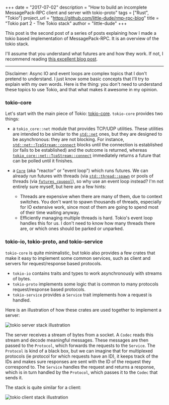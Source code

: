 +++
date        = "2017-07-02"
description = "How to build an incomplete MessagePack-RPC client and server with tokio-proto"
tags        = ["Rust", "Tokio"]
project_url = "https://github.com/little-dude/rmp-rpc-blog"
title = "Tokio part 2 - The Tokio stack"
author = "little-dude"
+++

This post is the second post of a series of posts explaining how I made a tokio
based implementation of MessagePack-RPC. It is an overview of the tokio stack.

I'll assume that you understand what futures are and how they work. If
not, I recommend reading [this excellent blog
post](http://asquera.de/blog/2017-03-01/the-future-with-futures/).

--------------------------------

Disclaimer: Async IO and event loops are complex topics that I don't pretend to
understand. I just know some basic concepts that I'll try to explain with my
own words. Here is the thing: you don't need to understand these topics to use
Tokio, and that what makes it awesome in my opinion.

### tokio-core

Let's start with the main piece of Tokio:
[tokio-core](https://docs.rs/tokio-core/). `tokio-core` provides two things:

- a `tokio_core::net` module that provides TCP/UDP utilities. These utilities
  are intended to be similar to the
  [`std::net`](https://doc.rust-lang.org/std/net) ones, but they are designed
  to be asynchronous: they are not blocking. For instance,
  [`std::net::TcpStream::connect`](https://doc.rust-lang.org/std/net/struct.TcpStream.html)
  blocks until the connection is established (or fails to be established) and
  the outcome is returned, whereas
  [`tokio_core::net::TcpStream::connect`](https://docs.rs/tokio-core/0.1.8/tokio_core/net/struct.TcpStream.html)
  immediately returns a future that can be polled until it finishes.
- a
  [`Core`](https://docs.rs/tokio-core/0.1.8/tokio_core/reactor/struct.Core.html)
  (aka "reactor" or "event loop") which runs futures. We can already run futures
  with threads (via [`std::thread::spawn`](https://doc.rust-lang.org/1.6.0/std/thread/fn.spawn.html) or pools of threads (via
  [`futures_cpupool`](https://docs.rs/futures-cpupool)), so why use an
  event loop instead? I'm not entirely sure myself, but here are a few hints:

  - Threads are expensive when there are many of them, due to context switches.
    You don't want to spawn thousands of threads, especially for IO extensive
    work, since most of them are going to spend most of their time waiting
    anyway.
  - Efficiently managing multiple threads is hard. Tokio's event loop handles
    this for us. I don't need to know how many threads there are, or which ones
    should be parked or unparked.

### tokio-io, tokio-proto, and tokio-service

`tokio-core` is quite minimalistic, but tokio also provides a few crates that
make it easy to implement some common services, such as client and servers for
request/response based protocols.

- `tokio-io` contains traits and types to work asynchronously with streams of
  bytes.
- `tokio-proto` implements some logic that is common to many protocols
  request/response based protocols.
- `tokio-service` provides a `Service` trait implements how a request is
  handled.

Here is an illustration of how these crates are used together to implement a server:

![tokio server stack illustration](/content/images/tokio-stack-server-view.png)

The server receives a stream of bytes from a socket. A `Codec` reads this
stream and decode meaningful messages. These messages are then passed to the
`Protocol`, which forwards the requests to the `Service`. The `Protocol` is
kind of a black box, but we can imagine that for multiplexed protocols (ie
protocol for which requests have an ID), it keeps track of the IDs and makes
sure responses are sent with the ID of the request they correspond to. The
`Service` handles the request and returns a response, which is in turn handled
by the `Protocol`, which passes it to the `Codec` that sends it.

The stack is quite similar for a client:

![tokio client stack illustration](/content/images/tokio-stack-client-view.png)
